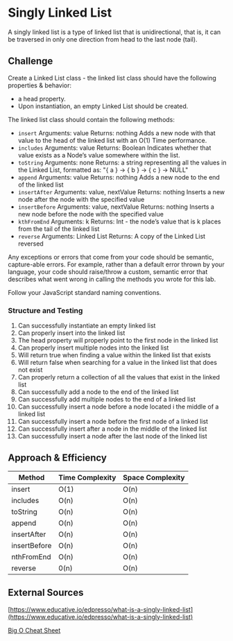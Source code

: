 # Singly Linked List
A singly linked list is a type of linked list that is unidirectional, that is, it can be traversed in only one direction from head to the last node (tail).

## Challenge 

Create a Linked List class - the linked list class should have the following properties & behavior:
- a head property.
- Upon instantiation, an empty Linked List should be created.

The linked list class should contain the following methods:

- `insert`
  Arguments: value
  Returns: nothing
  Adds a new node with that value to the head of the linked list with an O(1) Time performance.
- `includes`
  Arguments: value
  Returns: Boolean
  Indicates whether that value exists as a Node’s value somewhere within the list.
- `toString`
  Arguments: none
  Returns: a string representing all the values in the Linked List, formatted as:
  "{ a } -> { b } -> { c } -> NULL"
- `append`
  Arguments: value
  Returns: nothing
  Adds a new node to the end of the linked list
- `insertAfter`
  Arguments: value, nextValue
  Returns: nothing
  Inserts a new node after the node with the specified value
- `insertBefore`
  Arguments: value, nextValue
  Returns: nothing
  Inserts a new node before the node with the specified value
- `kthFromEnd`
  Arguments: k
  Returns: Int - the node’s value that is k places from the tail of the linked list
- `reverse`
  Arguments: Linked List
  Returns: A copy of the Linked List reversed

Any exceptions or errors that come from your code should be semantic, capture-able errors. For example, rather than a default error thrown by your language, your code should raise/throw a custom, semantic error that describes what went wrong in calling the methods you wrote for this lab.

Follow your JavaScript standard naming conventions.

### Structure and Testing

1. Can successfully instantiate an empty linked list
2. Can properly insert into the linked list
3. The head property will properly point to the first node in the linked list
4. Can properly insert multiple nodes into the linked list
5. Will return true when finding a value within the linked list that exists
6. Will return false when searching for a value in the linked list that does not exist
7. Can properly return a collection of all the values that exist in the linked list
8. Can successfully add a node to the end of the linked list
9. Can successfully add multiple nodes to the end of a linked list
10. Can successfully insert a node before a node located i the middle of a linked list
11. Can successfully insert a node before the first node of a linked list
12. Can successfully insert after a node in the middle of the linked list
13. Can successfully insert a node after the last node of the linked list

## Approach & Efficiency

| Method | Time Complexity | Space Complexity |
| ---- | ---- | ---- |
| insert | O(1) | O(n) |
| includes | O(n) | O(n) |
| toString | O(n) | O(n) |
| append | O(n) | O(n) |
| insertAfter | O(n) | O(n) |
| insertBefore | O(n) | O(n) |
| nthFromEnd | O(n) | O(n) |
| reverse | 0(n) | O(n) |

## External Sources
[https://www.educative.io/edpresso/what-is-a-singly-linked-list](https://www.educative.io/edpresso/what-is-a-singly-linked-list)

[Big O Cheat Sheet](https://www.bigocheatsheet.com/)